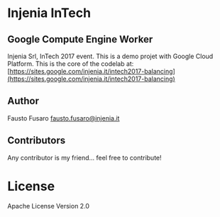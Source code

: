 # Injenia InTech
## Google Compute Engine Worker
Injenia Srl, InTech 2017 event.
This is a demo projet with Google Cloud Platform. This is the core of the codelab at: [https://sites.google.com/injenia.it/intech2017-balancing](https://sites.google.com/injenia.it/intech2017-balancing)

## Author
Fausto Fusaro [fausto.fusaro@injenia.it](mailto:fausto.fusaro@injenia.it)

## Contributors
Any contributor is my friend... feel free to contribute!

# License

Apache License Version 2.0
